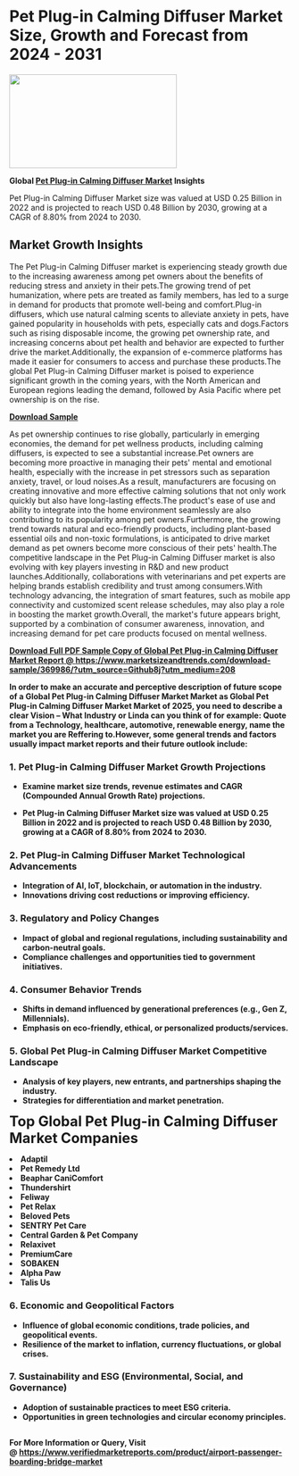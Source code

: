 <H1>Pet Plug-in Calming Diffuser Market Size, Growth and Forecast from 2024 - 2031</H1><img class="aligncenter size-medium wp-image-584254" src="https://thirdeyenews.in/wp-content/uploads/2024/09/Global-Market-Research-300x168.jpeg" alt="" width="300" height="168" /><p><strong>Global&nbsp;<a href="https://www.marketsizeandtrends.com/download-sample/369986/?utm_source=Github8j?utm_medium=208">Pet Plug-in Calming Diffuser Market</a> Insights</strong></p><p>Pet Plug-in Calming Diffuser Market size was valued at USD 0.25 Billion in 2022 and is projected to reach USD 0.48 Billion by 2030, growing at a CAGR of 8.80% from 2024 to 2030.</p><p><h2>Market Growth Insights</h2> <p>The Pet Plug-in Calming Diffuser market is experiencing steady growth due to the increasing awareness among pet owners about the benefits of reducing stress and anxiety in their pets.The growing trend of pet humanization, where pets are treated as family members, has led to a surge in demand for products that promote well-being and comfort.Plug-in diffusers, which use natural calming scents to alleviate anxiety in pets, have gained popularity in households with pets, especially cats and dogs.Factors such as rising disposable income, the growing pet ownership rate, and increasing concerns about pet health and behavior are expected to further drive the market.Additionally, the expansion of e-commerce platforms has made it easier for consumers to access and purchase these products.The global Pet Plug-in Calming Diffuser market is poised to experience significant growth in the coming years, with the North American and European regions leading the demand, followed by Asia Pacific where pet ownership is on the rise.</p> <p><strong><a href="#">Download Sample</a></strong></p> <p>As pet ownership continues to rise globally, particularly in emerging economies, the demand for pet wellness products, including calming diffusers, is expected to see a substantial increase.Pet owners are becoming more proactive in managing their pets' mental and emotional health, especially with the increase in pet stressors such as separation anxiety, travel, or loud noises.As a result, manufacturers are focusing on creating innovative and more effective calming solutions that not only work quickly but also have long-lasting effects.The product's ease of use and ability to integrate into the home environment seamlessly are also contributing to its popularity among pet owners.Furthermore, the growing trend towards natural and eco-friendly products, including plant-based essential oils and non-toxic formulations, is anticipated to drive market demand as pet owners become more conscious of their pets' health.The competitive landscape in the Pet Plug-in Calming Diffuser market is also evolving with key players investing in R&D and new product launches.Additionally, collaborations with veterinarians and pet experts are helping brands establish credibility and trust among consumers.With technology advancing, the integration of smart features, such as mobile app connectivity and customized scent release schedules, may also play a role in boosting the market growth.Overall, the market's future appears bright, supported by a combination of consumer awareness, innovation, and increasing demand for pet care products focused on mental wellness.</p> <p><strong><a href="#"></p><p><span class=""><strong>Download Full PDF Sample Copy of Global Pet Plug-in Calming Diffuser Market Report</strong> @ <a href="https://www.marketsizeandtrends.com/download-sample/369986/?utm_source=Github8j?utm_medium=208" target="_blank">https://www.marketsizeandtrends.com/download-sample/369986/?utm_source=Github8j?utm_medium=208</a></span></p><p>In order to make an accurate and perceptive description of future scope of a Global&nbsp;Pet Plug-in Calming Diffuser Market Market as Global&nbsp;Pet Plug-in Calming Diffuser Market Market of 2025, you need to describe a clear Vision &ndash; What Industry or Linda can you think of for example: Quote from a Technology, healthcare, automotive, renewable energy, name the market you are Reffering to.However, some general trends and factors usually impact market reports and their future outlook include:</p><h3>1.&nbsp;<strong>Pet Plug-in Calming Diffuser Market Growth Projections</strong></h3><ul><li>Examine market size trends, revenue estimates and CAGR (Compounded Annual Growth Rate) projections.</li><li><p>Pet Plug-in Calming Diffuser Market size was valued at USD 0.25 Billion in 2022 and is projected to reach USD 0.48 Billion by 2030, growing at a CAGR of 8.80% from 2024 to 2030.</p></li></ul><h3>2.&nbsp;<strong>Pet Plug-in Calming Diffuser Market Technological Advancements</strong></h3><ul><li>Integration of AI, IoT, blockchain, or automation in the industry.</li><li>Innovations driving cost reductions or improving efficiency.</li></ul><h3>3.&nbsp;<strong>Regulatory and Policy Changes</strong></h3><ul><li>Impact of global and regional regulations, including sustainability and carbon-neutral goals.</li><li>Compliance challenges and opportunities tied to government initiatives.</li></ul><h3>4.&nbsp;<strong>Consumer Behavior Trends</strong></h3><ul><li>Shifts in demand influenced by generational preferences (e.g., Gen Z, Millennials).</li><li>Emphasis on eco-friendly, ethical, or personalized products/services.</li></ul><h3>5.&nbsp;<strong>Global Pet Plug-in Calming Diffuser Market Competitive Landscape</strong></h3><ul><li>Analysis of key players, new entrants, and partnerships shaping the industry.</li><li>Strategies for differentiation and market penetration.</li></ul><p data-pm-slice="1 1 []"><span style="color: inherit; font-family: inherit; font-size: 25px;">Top Global Pet Plug-in Calming Diffuser Market Companies</span></p><div class="" data-test-id=""><p><li>Adaptil</li><li> Pet Remedy Ltd</li><li> Beaphar CaniComfort</li><li> Thundershirt</li><li> Feliway</li><li> Pet Relax</li><li> Beloved Pets</li><li> SENTRY Pet Care</li><li> Central Garden & Pet Company</li><li> Relaxivet</li><li> PremiumCare</li><li> SOBAKEN</li><li> Alpha Paw</li><li> Talis Us</li></p></div><h3>6.&nbsp;<strong>Economic and Geopolitical Factors</strong></h3><ul><li>Influence of global economic conditions, trade policies, and geopolitical events.</li><li>Resilience of the market to inflation, currency fluctuations, or global crises.</li></ul><h3>7.&nbsp;<strong>Sustainability and ESG (Environmental, Social, and Governance)</strong></h3><ul><li>Adoption of sustainable practices to meet ESG criteria.</li><li>Opportunities in green technologies and circular economy principles.</li></ul><h2><strong style="font-size: 14px;">For More Information or Query, Visit @&nbsp;</strong><a style="background-color: #ffffff; font-size: 14px;" href="https://www.marketsizeandtrends.com/report/pet-plug-in-calming-diffuser-market/" target="_blank">https://www.verifiedmarketreports.com/product/airport-passenger-boarding-bridge-market</a></h2>